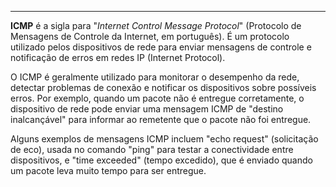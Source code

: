 ***
  
**ICMP** é a sigla para "*Internet Control Message Protocol*" (Protocolo de Mensagens de Controle da Internet, em português). É um protocolo utilizado pelos dispositivos de rede para enviar mensagens de controle e notificação de erros em redes IP (Internet Protocol).

O ICMP é geralmente utilizado para monitorar o desempenho da rede, detectar problemas de conexão e notificar os dispositivos sobre possíveis erros. Por exemplo, quando um pacote não é entregue corretamente, o dispositivo de rede pode enviar uma mensagem ICMP de "destino inalcançável" para informar ao remetente que o pacote não foi entregue.

Alguns exemplos de mensagens ICMP incluem "echo request" (solicitação de eco), usada no comando "ping" para testar a conectividade entre dispositivos, e "time exceeded" (tempo excedido), que é enviado quando um pacote leva muito tempo para ser entregue.
